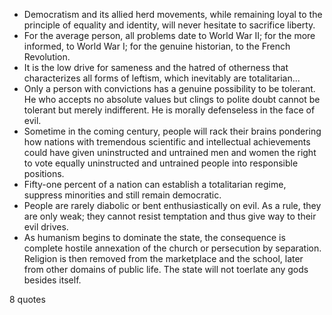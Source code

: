  - Democratism and its allied herd movements, while remaining loyal to the principle of equality and identity, will never hesitate to sacrifice liberty.
 - For the average person, all problems date to World War II; for the more informed, to World War I; for the genuine historian, to the French Revolution.
 - It is the low drive for sameness and the hatred of otherness that characterizes all forms of leftism, which inevitably are totalitarian...
 - Only a person with convictions has a genuine possibility to be tolerant. He who accepts no absolute values but clings to polite doubt cannot be tolerant but merely indifferent. He is morally defenseless in the face of evil.
 - Sometime in the coming century, people will rack their brains pondering how nations with tremendous scientific and intellectual achievements could have given uninstructed and untrained men and women the right to vote equally uninstructed and untrained people into responsible positions.
 - Fifty-one percent of a nation can establish a totalitarian regime, suppress minorities and still remain democratic.
 - People are rarely diabolic or bent enthusiastically on evil. As a rule, they are only weak; they cannot resist temptation and thus give way to their evil drives.
 - As humanism begins to dominate the state, the consequence is complete hostile annexation of the church or persecution by separation. Religion is then removed from the marketplace and the school, later from other domains of public life. The state will not toerlate any gods besides itself.

8 quotes